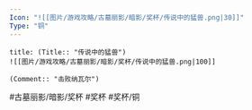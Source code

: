 ```yaml
---
Icon: "![[图片/游戏攻略/古墓丽影/暗影/奖杯/传说中的猛兽.png|30]]"
Type: "铜"
---
```

```ad-common-bronze-trophy
title: (Title:: "传说中的猛兽")
![[图片/游戏攻略/古墓丽影/暗影/奖杯/传说中的猛兽.png|100]]

(Comment:: "击败纳瓦尔")
```

#古墓丽影/暗影/奖杯 #奖杯 #奖杯/铜
